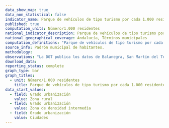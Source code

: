 ```yaml
---
data_show_map: true
data_non_statistical: false
indicator_name: Parque de vehículos de tipo turismo por cada 1.000 residentes
published: true
computation_units: Número/1.000 residentes
national_indicator_description: Parque de vehículos de tipo turismo por cada 1.000 residentes
national_geographical_coverage: Andalucía, Términos municipales
computation_definitions: "Parque de vehículos de tipo turismo por cada 1.000 residentes. El parque de vehículos está constituido por todos los vehículos con motor, excepto ciclomotores y vehículos especiales, que teóricamente circulan. Incluye las matriculaciones, por años, menos las bajas y las modificaciones por reformas (cambios de potencia, de utilización). Los vehículos de tipo turismo son aquellos de 4 ruedas destinados al transporte de viajeros con capacidad inferior a nueve plazas, incluyendo al conductor"
source_info: Padrón municipal de habitantes.
methodology:
observations: "La DGT publica los datos de Balanegra, San Martín del Tesorillo, Fuente Carreteros, La Guijarrosa, Fornes, Játar, Domingo Pérez de Granada, Torrenueva Costa, La Zarza-Perrunal, Montecorto, Serrato y El Palmar de Troya en sus municipios de origen. A partir de 2004 se excluyen los vehículos en situación de baja temporal que venían incluyéndose con anterioridad"
download_data: 
reporting_status: complete
graph_type: bar
graph_titles:
  - unit: Número/1.000 residentes
    title: Parque de vehículos de tipo turismo por cada 1.000 residentes
data_start_values:
  - field: Grado urbanización
    value: Zona rural
  - field: Grado urbanización
    value: Zona de densidad intermedia
  - field: Grado urbanización
    value: Ciudades      
---
```


